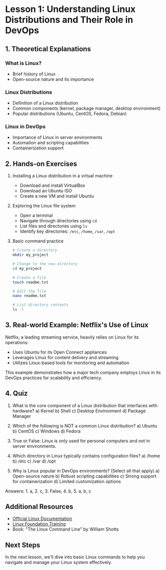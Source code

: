 # Lesson 1: Understanding Linux Distributions and Their Role in DevOps

## 1. Theoretical Explanations

### What is Linux?
- Brief history of Linux
- Open-source nature and its importance

### Linux Distributions
- Definition of a Linux distribution
- Common components (kernel, package manager, desktop environment)
- Popular distributions (Ubuntu, CentOS, Fedora, Debian)

### Linux in DevOps
- Importance of Linux in server environments
- Automation and scripting capabilities
- Containerization support

## 2. Hands-on Exercises

1. Installing a Linux distribution in a virtual machine
   - Download and install VirtualBox
   - Download an Ubuntu ISO
   - Create a new VM and install Ubuntu

2. Exploring the Linux file system
   - Open a terminal
   - Navigate through directories using `cd`
   - List files and directories using `ls`
   - Identify key directories: `/etc`, `/home`, `/var`, `/opt`

3. Basic command practice
   ```bash
   # Create a directory
   mkdir my_project

   # Change to the new directory
   cd my_project

   # Create a file
   touch readme.txt

   # Edit the file
   nano readme.txt

   # List directory contents
   ls -l
   ```

## 3. Real-world Example: Netflix's Use of Linux

Netflix, a leading streaming service, heavily relies on Linux for its operations:
- Uses Ubuntu for its Open Connect appliances
- Leverages Linux for content delivery and streaming
- Utilizes Linux-based tools for monitoring and automation

This example demonstrates how a major tech company employs Linux in its DevOps practices for scalability and efficiency.

## 4. Quiz

1. What is the core component of a Linux distribution that interfaces with hardware?
   a) Kernel
   b) Shell
   c) Desktop Environment
   d) Package Manager

2. Which of the following is NOT a common Linux distribution?
   a) Ubuntu
   b) CentOS
   c) Windows
   d) Fedora

3. True or False: Linux is only used for personal computers and not in server environments.

4. Which directory in Linux typically contains configuration files?
   a) /home
   b) /etc
   c) /var
   d) /opt

5. Why is Linux popular in DevOps environments? (Select all that apply)
   a) Open-source nature
   b) Robust scripting capabilities
   c) Strong support for containerization
   d) Limited customization options

Answers: 1. a, 2. c, 3. False, 4. b, 5. a, b, c

## Additional Resources

- [Official Linux Documentation](https://www.kernel.org/doc/)
- [Linux Foundation Training](https://training.linuxfoundation.org/)
- Book: "The Linux Command Line" by William Shotts

## Next Steps

In the next lesson, we'll dive into basic Linux commands to help you navigate and manage your Linux system effectively.